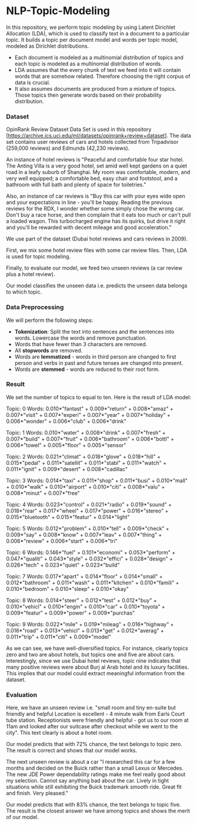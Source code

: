 # NLP-Topic-Modeling

In this repository, we perform topic modeling by using Latent Dirichlet Allocation (LDA), which is used to classify text in a document to a particular topic. 
It builds a topic per document model and words per topic model, modeled as Dirichlet distributions. 

* Each document is modeled as a multinomial distribution of topics and each topic is modeled as a multinomial distribution of words.
* LDA assumes that the every chunk of text we feed into it will contain words that are somehow related. Therefore choosing the right corpus of data is crucial. 
* It also assumes documents are produced from a mixture of topics. Those topics then generate words based on their probability distribution. 

### Dataset
 
OpinRank Review Dataset Data Set is used in this repository [https://archive.ics.uci.edu/ml/datasets/opinrank+review+dataset]. The data set contains user reviews of cars and hotels collected from Tripadvisor (259,000 reviews) and Edmunds (42,230 reviews).

An instance of hotel reviews is "Peaceful and comfortable four star hotel. The Anting Villa is a very good hotel, set amid well kept gardens on a quiet road in a leafy suburb of Shanghai. My room was comfortable, modern, and very well equipped; a comfortable bed, easy chair and footstool, and a bathroom with full bath and plenty of space for toiletries."

Also, an instance of car reviews is "Buy this car with your eyes wide open and your expectations in line - you'll be happy. Reading the previous reviews for the RDX, I wonder whether some simply chose the wrong car. Don't buy a race horse, and then complain that it eats too much or can't pull a loaded wagon. This turbocharged engine has its quirks, but drive it right and you'll be rewarded with decent mileage and good acceleration."

We use part of the dataset (Dubai hotel reviews and cars reviews in 2009).

First, we mix some hotel review files with some car review files. Then, LDA is used for topic modeling.

Finally, to evaluate our model, we feed two unseen reviews (a car review plus a hotel review).

Our model classifies the unseen data i.e. predicts the unseen data belongs to which topic.

### Data Preprocessing 

We will perform the following steps:

* **Tokenization**: Split the text into sentences and the sentences into words. Lowercase the words and remove punctuation.
* Words that have fewer than 3 characters are removed.
* All **stopwords** are removed.
* Words are **lemmatized** - words in third person are changed to first person and verbs in past and future tenses are changed into present.
* Words are **stemmed** - words are reduced to their root form.

### Result

We set the number of topics to equal to ten. Here is the result of LDA model:

Topic: 0 
Words: 0.010*"fantast" + 0.009*"return" + 0.008*"amaz" + 0.007*"visit" + 0.007*"experi" + 0.007*"year" + 0.007*"holiday" + 0.006*"wonder" + 0.006*"club" + 0.006*"drink"


Topic: 1 
Words: 0.010*"water" + 0.008*"drink" + 0.007*"fresh" + 0.007*"build" + 0.007*"fruit" + 0.006*"bathroom" + 0.006*"bottl" + 0.006*"towel" + 0.005*"floor" + 0.005*"sensor"


Topic: 2 
Words: 0.021*"climat" + 0.018*"glove" + 0.018*"hill" + 0.015*"pedal" + 0.011*"satellit" + 0.011*"stabl" + 0.011*"watch" + 0.011*"ignit" + 0.009*"desert" + 0.008*"cadillac"


Topic: 3 
Words: 0.014*"taxi" + 0.011*"shop" + 0.011*"busi" + 0.010*"mall" + 0.010*"walk" + 0.010*"airport" + 0.010*"citi" + 0.008*"valu" + 0.008*"minut" + 0.007*"free"


Topic: 4 
Words: 0.023*"control" + 0.021*"radio" + 0.019*"sound" + 0.018*"rear" + 0.017*"wheel" + 0.017*"power" + 0.016*"stereo" + 0.015*"bluetooth" + 0.015*"featur" + 0.014*"light"


Topic: 5 
Words: 0.012*"problem" + 0.010*"tell" + 0.009*"check" + 0.009*"say" + 0.008*"know" + 0.007*"leav" + 0.007*"thing" + 0.006*"review" + 0.006*"start" + 0.006*"tri"


Topic: 6 
Words: 0.146*"fuel" + 0.101*"economi" + 0.053*"perform" + 0.047*"qualiti" + 0.043*"style" + 0.032*"effici" + 0.028*"design" + 0.026*"tech" + 0.023*"quiet" + 0.023*"build"


Topic: 7 
Words: 0.017*"apart" + 0.014*"floor" + 0.014*"small" + 0.012*"bathroom" + 0.011*"wash" + 0.011*"kitchen" + 0.010*"famili" + 0.010*"bedroom" + 0.010*"sleep" + 0.010*"okay"


Topic: 8 
Words: 0.014*"steer" + 0.012*"test" + 0.012*"buy" + 0.010*"vehicl" + 0.010*"engin" + 0.010*"car" + 0.010*"toyota" + 0.009*"featur" + 0.009*"power" + 0.009*"purchas"


Topic: 9 
Words: 0.022*"mile" + 0.019*"mileag" + 0.016*"highway" + 0.016*"road" + 0.013*"vehicl" + 0.013*"get" + 0.012*"averag" + 0.011*"trip" + 0.011*"citi" + 0.009*"model"

As we can see, we have well-diversified topics. For instance, clearly topics zero and two are about hotels, but topics 
one and five are about cars. Interestingly, since we use Dubai hotel reviews, topic nine indicates that many positive reviews were about Burj al Arab hotel and its luxury facilities. This implies that our model could extract meaningful information from the dataset. 

### Evaluation

Here, we have an unseen review i.e. "small room and tiny en-suite but friendly and helpful Location is excellent - 4 minute walk from Earls Court tube station. Receptionists were friendly and helpful - got us to our room at 11am and looked after our suitcase after checkout while we went to the city". This text clearly is about a hotel room.

Our model predicts that with 72% chance, the text belongs to topic zero. The result is correct and shows that our model works.

The next unseen review is about a car "I researched this car for a few months and decided on the Buick  rather than a small Lexus or Mercedes. The new JDE Power dependability ratings make me feel really good about my selection. Cannot say anything bad about the car. Lively in tight situations while still exhibiting the Buick trademark smooth ride. Great fit and finish. Very pleased."

Our model predicts that with 83% chance, the text belongs to topic five. The result is the closest answer we have among topics and shows the merit of our model.
